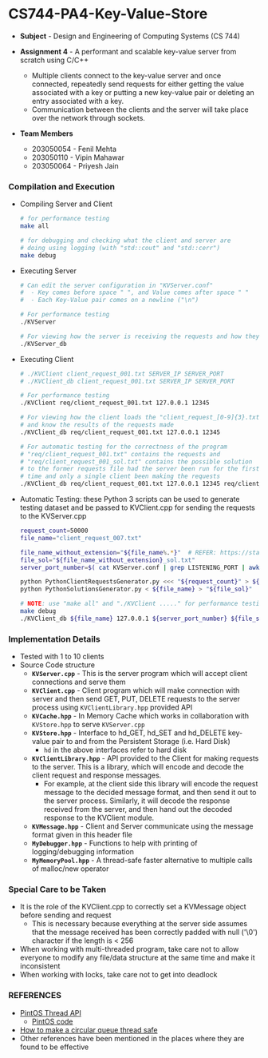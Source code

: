 # CS744-PA4-Key-Value-Store

- **Subject** - Design and Engineering of Computing Systems (CS 744)

- **Assignment 4** - A performant and scalable key-value server from scratch using C/C++
    - Multiple clients connect to the key-value server and once connected, repeatedly send requests for either getting the value associated with a key or putting a new key-value pair or deleting an entry associated with a key.
    - Communication between the clients and the server will take place over the network through sockets.
    
- **Team Members**
    - 203050054 - Fenil Mehta
    - 203050110 - Vipin Mahawar
    - 203050064 - Priyesh Jain


### Compilation and Execution
- Compiling Server and Client
  ```sh
  # for performance testing
  make all

  # for debugging and checking what the client and server are
  # doing using logging (with "std::cout" and "std::cerr")
  make debug
  ```

- Executing Server
  ```sh
  # Can edit the server configuration in "KVServer.conf"
  #  - Key comes before space " ", and Value comes after space " "
  #  - Each Key-Value pair comes on a newline ("\n")
  
  # For performance testing
  ./KVServer
  
  # For viewing how the server is receiving the requests and how they are being served
  ./KVServer_db
  ```

- Executing Client
  ```sh
  # ./KVClient client_request_001.txt SERVER_IP SERVER_PORT
  # ./KVClient_db client_request_001.txt SERVER_IP SERVER_PORT
  
  # For performance testing
  ./KVClient req/client_request_001.txt 127.0.0.1 12345
  
  # For viewing how the client loads the "client_request_[0-9]{3}.txt"
  # and know the results of the requests made
  ./KVClient_db req/client_request_001.txt 127.0.0.1 12345

  # For automatic testing for the correctness of the program
  # "req/client_request_001.txt" contains the requests and
  # "req/client_request_001_sol.txt" contains the possible solution
  # to the former requests file had the server been run for the first
  # time and only a single client been making the requests
  ./KVClient_db req/client_request_001.txt 127.0.0.1 12345 req/client_request_001_sol.txt
  ```
  
- Automatic Testing: these Python 3 scripts can be used to generate testing dataset and be passed to KVClient.cpp for sending the requests to the KVServer.cpp
  ```sh
  request_count=50000
  file_name="client_request_007.txt"
  
  file_name_without_extension="${file_name%.*}"  # REFER: https://stackoverflow.com/questions/965053/extract-filename-and-extension-in-bash
  file_sol="${file_name_without_extension}_sol.txt"
  server_port_number=$( cat KVServer.conf | grep LISTENING_PORT | awk '{print $2}' )
  
  python PythonClientRequestsGenerator.py <<< "${request_count}" > ${file_name} 
  python PythonSolutionsGenerator.py < ${file_name} > "${file_sol}" 
  
  # NOTE: use "make all" and "./KVClient ....." for performance testing
  make debug
  ./KVClient_db ${file_name} 127.0.0.1 ${server_port_number} ${file_sol} 
  ```

### Implementation Details
- Tested with 1 to 10 clients    
- Source Code structure
    - **`KVServer.cpp`** - This is the server program which will accept client connections and serve them
    - **`KVClient.cpp`** - Client program which will make connection with server and then send GET, PUT, DELETE requests to the server process using `KVClientLibrary.hpp` provided API
    - **`KVCache.hpp`** - In Memory Cache which works in collaboration with `KVStore.hpp` to serve `KVServer.cpp`
    - **`KVStore.hpp`** - Interface to hd_GET, hd_SET and hd_DELETE key-value pair to and from the Persistent Storage (i.e. Hard Disk)
        - `hd` in the above interfaces refer to hard disk
    - **`KVClientLibrary.hpp`** - API provided to the Client for making requests to the server. This is a library, which will encode and decode the client request and response messages.
        - For example, at the client side this library will encode the request message to the decided message format, and then send it out to the server process. Similarly, it will decode the response received from the server, and then hand out the decoded response to the KVClient module.
    - **`KVMessage.hpp`** - Client and Server communicate using the message format given in this header file
    - **`MyDebugger.hpp`** - Functions to help with printing of logging/debugging information
    - **`MyMemoryPool.hpp`** - A thread-safe faster alternative to multiple calls of malloc/new operator


### Special Care to be Taken
- It is the role of the KVClient.cpp to correctly set a KVMessage object before sending and request
    - This is necessary because everything at the server side assumes that the message received has been correctly padded with null ('\0') character if the length is < 256  
- When working with multi-threaded program, take care not to allow everyone to modify any file/data structure at the same time and make it inconsistent
- When working with locks, take care not to get into deadlock


### REFERENCES
- [PintOS Thread API](https://github.com/guilload/cs140/blob/master/ps0/pintos_thread.h)
    - [PintOS code](http://people.cs.ksu.edu/~bstinson/courses/cis520/grandepintos.proj1/threads/synch.c)
- [How to make a circular queue thread safe](https://stackoverflow.com/questions/15751410/how-do-i-make-a-circular-queue-thread-safe)
- Other references have been mentioned in the places where they are found to be effective
